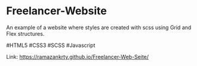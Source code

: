 # Freelancer-Website

An example of a website where styles are created with scss using Grid and Flex structures.

#HTML5 #CSS3 #SCSS #Javascript

Link: https://ramazankrty.github.io/Freelancer-Web-Seite/
